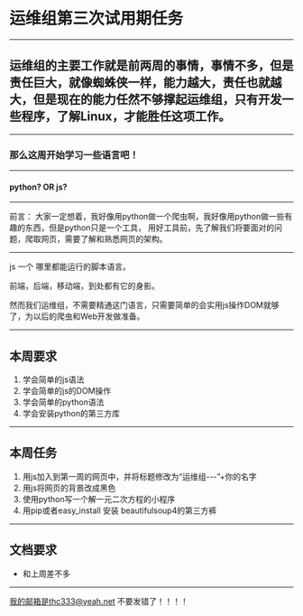# 运维组第三次试用期任务

---

## 运维组的主要工作就是前两周的事情，事情不多，但是责任巨大，就像蜘蛛侠一样，能力越大，责任也就越大，但是现在的能力任然不够撑起运维组，只有开发一些程序，了解Linux，才能胜任这项工作。

---

### 那么这周开始学习一些语言吧！

---

#### python? OR js?

---

前言： 大家一定想着，我好像用python做一个爬虫啊，我好像用python做一些有趣的东西，但是python只是一个工具， 用好工具前，先了解我们将要面对的问题，爬取网页，需要了解和熟悉网页的架构。

---

js 一个 哪里都能运行的脚本语言。

前端，后端，移动端，到处都有它的身影。

然而我们运维组，不需要精通这门语言，只需要简单的会实用js操作DOM就够了，为以后的爬虫和Web开发做准备。

---

## 本周要求

1. 学会简单的js语法
2. 学会简单的js的DOM操作
3. 学会简单的python语法
4. 学会安装python的第三方库

----

## 本周任务

1. 用js加入到第一周的网页中，并将标题修改为“运维组---”+你的名字
2. 用js将网页的背景改成黑色
3. 使用python写一个解一元二次方程的小程序
4. 用pip或者easy_install 安装 beautifulsoup4的第三方裤

---

## 文档要求

- 和上周差不多

---

我的邮箱是thc333@yeah.net 不要发错了！！！！


